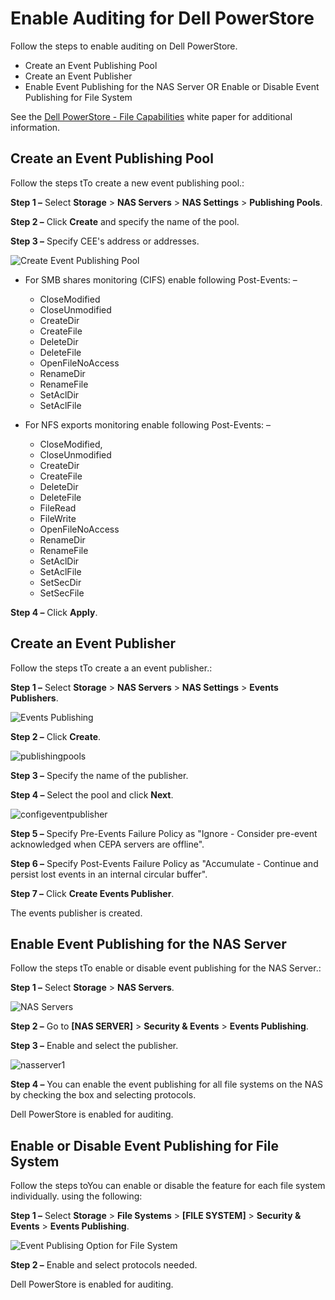 # Enable Auditing for Dell PowerStore

Follow the steps to enable auditing on Dell PowerStore.

- Create an Event Publishing Pool
- Create an Event Publisher
- Enable Event Publishing for the NAS Server OR Enable or Disable Event Publishing for File System

See the
[Dell PowerStore - File Capabilities](https://www.delltechnologies.com/asset/en-us/products/storage/industry-market/h18155-dell-powerstore-file-capabilities.pdf)
white paper for additional information.

## Create an Event Publishing Pool

Follow the steps tTo create a new event publishing pool.:

**Step 1 –** Select **Storage** > **NAS Servers** > **NAS Settings** > **Publishing Pools**.

**Step 2 –** Click **Create** and specify the name of the pool.

**Step 3 –** Specify CEE's address or addresses.

![Create Event Publishing Pool](/img/product_docs/activitymonitor/config/dellpowerstore/eventpublishingpool.webp)

- For SMB shares monitoring (CIFS) enable following Post-Events: –

  - CloseModified
  - CloseUnmodified
  - CreateDir
  - CreateFile
  - DeleteDir
  - DeleteFile
  - OpenFileNoAccess
  - RenameDir
  - RenameFile
  - SetAclDir
  - SetAclFile

- For NFS exports monitoring enable following Post-Events: –

  - CloseModified,
  - CloseUnmodified
  - CreateDir
  - CreateFile
  - DeleteDir
  - DeleteFile
  - FileRead
  - FileWrite
  - OpenFileNoAccess
  - RenameDir
  - RenameFile
  - SetAclDir
  - SetAclFile
  - SetSecDir
  - SetSecFile

**Step 4 –** Click **Apply**.

## Create an Event Publisher

Follow the steps tTo create a an event publisher.:

**Step 1 –** Select **Storage** > **NAS Servers** > **NAS Settings** > **Events Publishers**.

![Events Publishing](/img/product_docs/activitymonitor/config/dellpowerstore/nasservers.webp)

**Step 2 –** Click **Create**.

![publishingpools](/img/product_docs/activitymonitor/config/dellpowerstore/publishingpools.webp)

**Step 3 –** Specify the name of the publisher.

**Step 4 –** Select the pool and click **Next**.

![configeventpublisher](/img/product_docs/activitymonitor/config/dellpowerstore/configeventpublisher.webp)

**Step 5 –** Specify Pre-Events Failure Policy as "Ignore - Consider pre-event acknowledged when
CEPA servers are offline".

**Step 6 –** Specify Post-Events Failure Policy as "Accumulate - Continue and persist lost events in
an internal circular buffer".

**Step 7 –** Click **Create Events Publisher**.

The events publisher is created.

## Enable Event Publishing for the NAS Server

Follow the steps tTo enable or disable event publishing for the NAS Server.:

**Step 1 –** Select **Storage** > **NAS Servers**.

![NAS Servers](/img/product_docs/activitymonitor/config/dellpowerstore/nasserver.webp)

**Step 2 –** Go to **[NAS SERVER]** > **Security & Events** > **Events Publishing**.

**Step 3 –** Enable and select the publisher.

![nasserver1](/img/product_docs/activitymonitor/config/dellpowerstore/nasserver1.webp)

**Step 4 –** You can enable the event publishing for all file systems on the NAS by checking the box
and selecting protocols.

Dell PowerStore is enabled for auditing.

## Enable or Disable Event Publishing for File System

Follow the steps toYou can enable or disable the feature for each file system individually. using
the following:

**Step 1 –** Select **Storage** > **File Systems** > **[FILE SYSTEM]** > **Security & Events** >
**Events Publishing**.

![Event Publising Option for File System](/img/product_docs/activitymonitor/config/dellpowerstore/fseventpublishing.webp)

**Step 2 –** Enable and select protocols needed.

Dell PowerStore is enabled for auditing.

